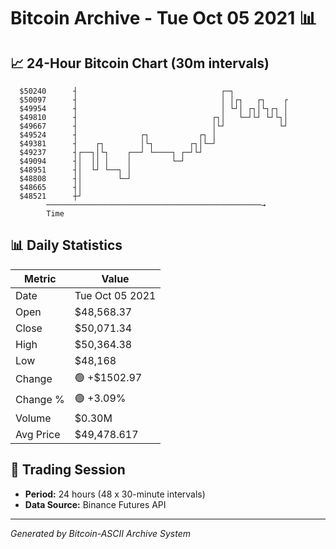 # Bitcoin Archive - Tue Oct 05 2021 📊

## 📈 24-Hour Bitcoin Chart (30m intervals)

```
  $50240      ┤                                ┌─┐             
  $50097      ┤                                │ │┌┐   ┌┐    ┌ 
  $49954      ┤                                │ └┘│ ┌┐│└┐┌┐ │ 
  $49810      ┤                              ┌┐│   └─┘└┘ └┘└┐│ 
  $49667      ┤                              │└┘            └┘ 
  $49524      ┤              ┌┐           ┌┐ │                 
  $49381      ┤    ┌┐        │└┐        ┌┐│└─┘                 
  $49237      ┤┌──┐│└┐    ┌──┘ └────┐ ┌─┘└┘                    
  $49094      ┤│  ││ │    │         └─┘                        
  $48951      ┤│  └┘ └──┐ │                                    
  $48808      ┤│        └─┘                                    
  $48665      ┤│                                               
  $48521      ┼┘                                               
        ────────────────────────────────────────────────→
        Time
```

## 📊 Daily Statistics

| Metric | Value |
|--------|-------|
| Date | Tue Oct 05 2021 |
| Open | $48,568.37 |
| Close | $50,071.34 |
| High | $50,364.38 |
| Low | $48,168 |
| Change | 🟢 +$1502.97 |
| Change % | 🟢 +3.09% |
| Volume | $0.30M |
| Avg Price | $49,478.617 |

## 📅 Trading Session

- **Period:** 24 hours (48 x 30-minute intervals)
- **Data Source:** Binance Futures API

---
*Generated by Bitcoin-ASCII Archive System*
